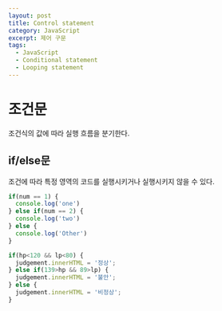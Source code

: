 ```yaml
---
layout: post
title: Control statement
category: JavaScript
excerpt: 제어 구문
tags: 
  - JavaScript
  - Conditional statement
  - Looping statement
---
```


# 조건문 
조건식의 값에 따라 실행 흐름을 분기한다.

## if/else문
조건에 따라 특정 영역의 코드를 실행시키거나 실행시키지 않을 수 있다.
```js
if(num == 1) {
  console.log('one')
} else if(num == 2) {
  console.log('two')
} else {
  console.log('Other')
}
```
```js
if(hp<120 && lp<80) {
  judgement.innerHTML = '정상';
} else if(139>hp && 89>lp) {
  judgement.innerHTML = '불안';
} else {
  judgement.innerHTML = '비정상';
}
```

